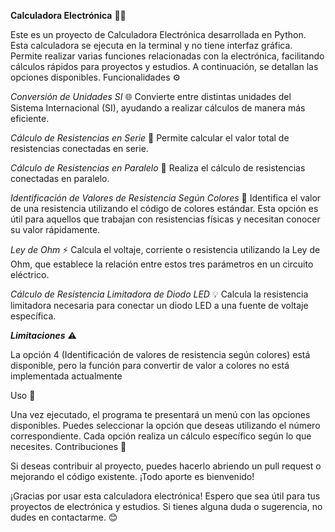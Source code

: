 ******Calculadora Electrónica****** 🧮🔧

Este es un proyecto de Calculadora Electrónica desarrollada en Python. Esta calculadora se ejecuta en la terminal y no tiene interfaz gráfica. Permite realizar varias funciones relacionadas con la electrónica, facilitando cálculos rápidos para proyectos y estudios. A continuación, se detallan las opciones disponibles.
Funcionalidades ⚙️

  *Conversión de Unidades SI* 🌐
  Convierte entre distintas unidades del Sistema Internacional (SI), ayudando a realizar cálculos de manera más eficiente.

  *Cálculo de Resistencias en Serie* 🔌
  Permite calcular el valor total de resistencias conectadas en serie.

  *Cálculo de Resistencias en Paralelo* 🔋
  Realiza el cálculo de resistencias conectadas en paralelo.

  *Identificación de Valores de Resistencia Según Colores* 🎨
  Identifica el valor de una resistencia utilizando el código de colores estándar. Esta opción es útil para aquellos que trabajan con resistencias físicas y necesitan conocer su valor rápidamente.

  *Ley de Ohm* ⚡
  Calcula el voltaje, corriente o resistencia utilizando la Ley de Ohm, que establece la relación entre estos tres parámetros en un circuito eléctrico.

  *Cálculo de Resistencia Limitadora de Diodo LED* 💡
  Calcula la resistencia limitadora necesaria para conectar un diodo LED a una fuente de voltaje específica.

***Limitaciones*** ⚠️

  La opción 4 (Identificación de valores de resistencia según colores) está disponible, pero la función para convertir de valor a colores no está implementada actualmente
    
Uso 📲

Una vez ejecutado, el programa te presentará un menú con las opciones disponibles. Puedes seleccionar la opción que deseas utilizando el número correspondiente. Cada opción realiza un cálculo específico según lo que necesites.
Contribuciones 🤝

Si deseas contribuir al proyecto, puedes hacerlo abriendo un pull request o mejorando el código existente. ¡Todo aporte es bienvenido!

¡Gracias por usar esta calculadora electrónica! Espero que sea útil para tus proyectos de electrónica y estudios. Si tienes alguna duda o sugerencia, no dudes en contactarme. 😊
